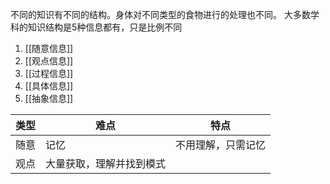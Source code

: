 不同的知识有不同的结构。身体对不同类型的食物进行的处理也不同。
大多数学科的知识结构是5种信息都有，只是比例不同

1. [[随意信息]]
2. [[观点信息]]
3. [[过程信息]]
4. [[具体信息]]
5. [[抽象信息]]

| 类型 | 难点                     | 特点               |
| ---- | ------------------------ | ------------------ |
| 随意 | 记忆                     | 不用理解，只需记忆 |
| 观点 | 大量获取，理解并找到模式 |                    |
